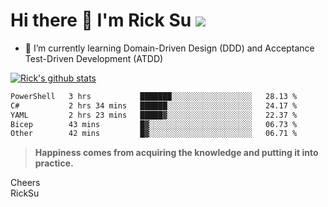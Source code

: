 # Hi there 👋 I'm Rick Su ![](https://komarev.com/ghpvc/?username=ricksu978)
<!--
**ricksu978/ricksu978** is a ✨ _special_ ✨ repository because its `README.md` (this file) appears on your GitHub profile.

Here are some ideas to get you started:

- 🔭 I’m currently working on ...
-->
- 🌱 I’m currently learning Domain-Driven Design (DDD) and Acceptance Test-Driven Development (ATDD)
<!--
- 👯 I’m looking to collaborate on ...
- 🤔 I’m looking for help with ...
- 💬 Ask me about ...
- 📫 How to reach me: ...
- 😄 Pronouns: ...
- ⚡ Fun fact: ...
-->
[![Rick's github stats](https://github-readme-stats.vercel.app/api?username=ricksu978&theme=dark)](https://github.com/ricksu978/ricksu978)

<!--START_SECTION:waka-->

```txt
PowerShell   3 hrs           ███████░░░░░░░░░░░░░░░░░░   28.13 %
C#           2 hrs 34 mins   ██████░░░░░░░░░░░░░░░░░░░   24.17 %
YAML         2 hrs 23 mins   █████▓░░░░░░░░░░░░░░░░░░░   22.37 %
Bicep        43 mins         █▓░░░░░░░░░░░░░░░░░░░░░░░   06.73 %
Other        42 mins         █▓░░░░░░░░░░░░░░░░░░░░░░░   06.71 %
```

<!--END_SECTION:waka-->

> **Happiness comes from acquiring the knowledge and putting it into practice.**

Cheers  
RickSu 
